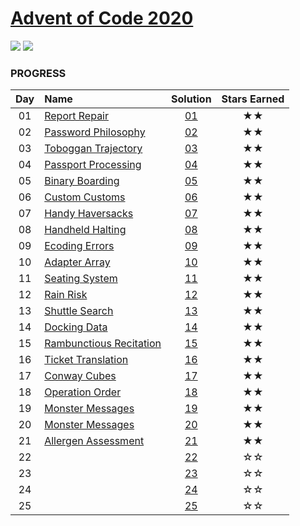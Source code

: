 # [Advent of Code 2020](https://adventofcode.com/2020)

![](https://img.shields.io/badge/day%20-21-blue)
![](https://img.shields.io/badge/stars%20⭐-42-yellow)

### PROGRESS

| Day | Name                                                           | Solution | Stars Earned |
|:--:|:----------------------------------------------------------------|:--------:|:------------:|
| 01 | [Report Repair](https://adventofcode.com/2020/day/1)            | [01](01) |      ★★      |
| 02 | [Password Philosophy](https://adventofcode.com/2020/day/2)      | [02](02) |      ★★      |
| 03 | [Toboggan Trajectory](https://adventofcode.com/2020/day/3)      | [03](03) |      ★★      |
| 04 | [Passport Processing](https://adventofcode.com/2020/day/4)      | [04](04) |      ★★      |
| 05 | [Binary Boarding](https://adventofcode.com/2020/day/5)          | [05](05) |      ★★      |
| 06 | [Custom Customs](https://adventofcode.com/2020/day/6)           | [06](06) |      ★★      |
| 07 | [Handy Haversacks](https://adventofcode.com/2020/day/7)         | [07](07) |      ★★      |
| 08 | [Handheld Halting](https://adventofcode.com/2020/day/8)         | [08](08) |      ★★      |
| 09 | [Ecoding Errors](https://adventofcode.com/2020/day/9)           | [09](09) |      ★★      |
| 10 | [Adapter Array](https://adventofcode.com/2020/day/10)           | [10](10) |      ★★      |
| 11 | [Seating System](https://adventofcode.com/2020/day/11)          | [11](11) |      ★★      |
| 12 | [Rain Risk](https://adventofcode.com/2020/day/12)               | [12](12) |      ★★      |
| 13 | [Shuttle Search](https://adventofcode.com/2020/day/13)          | [13](13) |      ★★      |
| 14 | [Docking Data](https://adventofcode.com/2020/day/14)            | [14](14) |      ★★      |
| 15 | [Rambunctious Recitation](https://adventofcode.com/2020/day/15) | [15](15) |      ★★      |
| 16 | [Ticket Translation](https://adventofcode.com/2020/day/16)      | [16](16) |      ★★      |
| 17 | [Conway Cubes](https://adventofcode.com/2020/day/17)            | [17](17) |      ★★      |
| 18 | [Operation Order](https://adventofcode.com/2020/day/18)         | [18](18) |      ★★      |
| 19 | [Monster Messages](https://adventofcode.com/2020/day/19)        | [19](19) |      ★★      |
| 20 | [Monster Messages](https://adventofcode.com/2020/day/20)        | [20](20) |      ★★      |
| 21 | [Allergen Assessment](https://adventofcode.com/2020/day/21)     | [21](21) |      ★★      |
| 22 |                                                                 | [22](22) |      ☆☆      |
| 23 |                                                                 | [23](23) |      ☆☆      |
| 24 |                                                                 | [24](24) |      ☆☆      |
| 25 |                                                                 | [25](25) |      ☆☆      |

